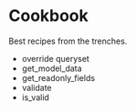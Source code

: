 # Cookbook

Best recipes from the trenches.

- override queryset
- get_model_data
- get_readonly_fields
- validate
- is_valid
